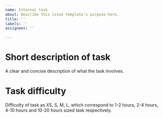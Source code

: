 ```yaml
---
name: Internal task
about: Describe this issue template's purpose here.
title: ''
labels: ''
assignees: ''

---
```


# Short description of task
A clear and concise description of what the task involves.


# Task difficulty
Difficulty of task as XS, S, M, L, which correspond to 1-2 hours, 2-4 hours,
4-10 hours and 10-20 hours sized task respectively.

